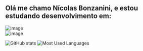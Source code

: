 ## Olá me chamo Nícolas Bonzanini, e estou estudando desenvolvimento em:

![image](https://github.com/user-attachments/assets/f2dc253e-ec59-444e-8845-93861d34b26f)
<br/>
![image](https://github.com/user-attachments/assets/20fb2d57-0836-4a78-b218-23f05a254f71)

<div>
  <img src="https://github-readme-stats-git-masterrstaa-rickstaa.vercel.app/api?username=NicolasBonzanini0&hide_title=true&show_icons=true&include_all_commits=false&count_private=true&line_height=25&bg_color=000&title_color=83fbff&text_color=FFF&border_radius=3&border_color=4c73cf&icon_color=2ba8fb&theme=jolly" alt="GitHub stats">
 
  <img src="https://github-readme-stats-git-masterrstaa-rickstaa.vercel.app/api/top-langs/?username=NicolasBonzanini0&line_height=10&card_width=290&layout=compact&hide_title=false&count_private=true&langs_count=4&show_icons=true&title_color=4ccbcfs&bg_color=000&text_color=8B8B8B&border_radius=3&border_color=4c73cf&count_private=true" alt="Most Used Languages">
  </div>

